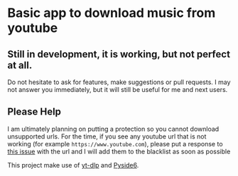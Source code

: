 # Basic app to download music from youtube

## Still in development, it is working, but not perfect at all.
Do not hesitate to ask for features, make suggestions or pull requests. I may not answer you immediately, but it will still be useful for me and next users.

## Please Help

I am ultimately planning on putting a protection so you cannot download unsupported urls. 
For the time, if you see any youtube url that is not working (for example `https://www.youtube.com`), please put a response to <a href='https://github.com/Laggrif/Youtube_Download/issues/1'>this issue</a> with the url and I will add them to the blacklist as soon as possible


This project make use of <a href='https://github.com/yt-dlp/yt-dlp'>yt-dlp</a> and <a href='https://wiki.qt.io/Qt_for_Python'>Pyside6</a>.
